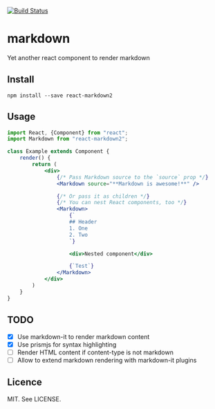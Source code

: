 [![Build Status](https://drone.io/github.com/reactbits/markdown/status.png)](https://drone.io/github.com/reactbits/markdown/latest)

# markdown
Yet another react component to render markdown

## Install

```
npm install --save react-markdown2
```

## Usage

```jsx
import React, {Component} from "react";
import Markdown from "react-markdown2";

class Example extends Component {
    render() {
        return (
            <div>
                {/* Pass Markdown source to the `source` prop */}
                <Markdown source="**Markdown is awesome!**" />

                {/* Or pass it as children */}
                {/* You can nest React components, too */}
                <Markdown>
                    {`
                    ## Header
                    1. One
                    2. Two
                    `}

                    <div>Nested component</div>

                    {`Test`}
                </Markdown>
            </div>
        )
    }
}
```

## TODO
* [x] Use markdown-it to render markdown content
* [x] Use prismjs for syntax highlighting
* [ ] Render HTML content if content-type is not markdown
* [ ] Allow to extend markdown rendering with markdown-it plugins

## Licence

MIT. See LICENSE.
